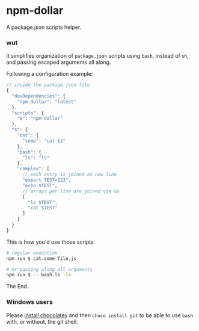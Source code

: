 # npm-dollar

A package.json scripts helper.

### wut

It simplifies organization of `package.json` scripts using `bash`, instead of `sh`, and passing escaped arguments all along.

Following a configuration example:

```js
// inside the package.json file
{
  "devDependencies": {
    "npm-dollar": "latest"
  },
  "scripts": {
    "$": "npm-dollar"
  },
  "$": {
    "cat": {
      "some": "cat $1"
    },
    "bash": {
      "ls": "ls"
    },
    "complex": [
      // each entry is joined as new line
      "export TEST=123",
      "echo $TEST",
      // arrays per line are joined via &&
      [
        "ls $TEST",
        "cat $TEST"
      ]
    ]
  }
}
```

This is how you'd use those scripts

```sh
# regular execution
npm run $ cat.some file.js

# or passing along all arguments
npm run $ -- bash.ls -la
```

The End.

### Windows users

Please [install chocolatey](https://chocolatey.org/install) and then `choco install git` to be able to use `bash` with, or without, the git shell.
